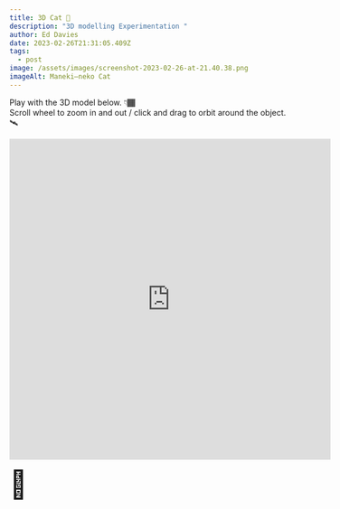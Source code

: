 ```yaml
---
title: 3D Cat 🦾
description: "3D modelling Experimentation "
author: Ed Davies
date: 2023-02-26T21:31:05.409Z
tags:
  - post
image: /assets/images/screenshot-2023-02-26-at-21.40.38.png
imageAlt: Maneki–neko Cat
---
```

P﻿lay with the 3D model below. 👇🏾<br>
S﻿croll wheel to zoom in and out / click and drag to orbit around the object.🛰

<div class="sketchfab-embed-wrapper"> <iframe title="Cat" frameborder="0" allowfullscreen mozallowfullscreen="true" webkitallowfullscreen="true" allow="autoplay; fullscreen; xr-spatial-tracking" xr-spatial-tracking execution-while-out-of-viewport execution-while-not-rendered web-share width="568" height="568" src="https://sketchfab.com/models/93e29beb4796427c8b7a9d0827f9b77a/embed"> </iframe> </div>

<font size="7">💫</font>